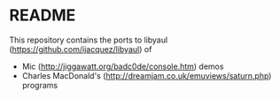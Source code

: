 # README #

This repository contains the ports to libyaul (https://github.com/ijacquez/libyaul) of 

* Mic (http://jiggawatt.org/badc0de/console.htm) demos
* Charles MacDonald's (http://dreamjam.co.uk/emuviews/saturn.php) programs